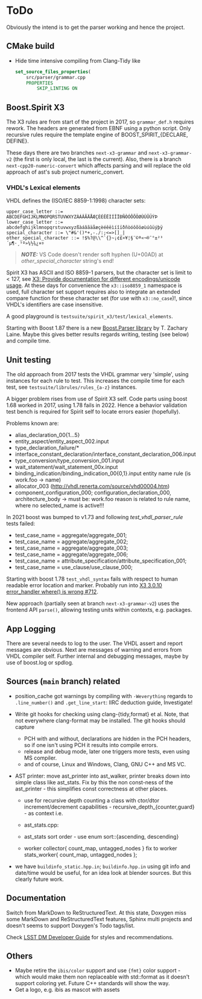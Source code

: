 ToDo
====

Obviously the intend is to get the parser working and hence the project. 

## CMake build

* Hide time intensive compiling from Clang-Tidy like
  ```cmake
  set_source_files_properties(
      src/parser/grammar.cpp
      PROPERTIES
          SKIP_LINTING ON
  ```

## Boost.Spirit X3

The X3 rules are from start of the project in 2017, so `grammar_def.h` requires
rework. The headers are generated from EBNF using a python script. Only recursive
rules require the template engine of BOOST_SPIRIT_{DECLARE, DEFINE}.

These days there are two branches `next-x3-grammar` and `next-x3-grammar-v2` (the first is only 
local, the last is the current). Also, there is a branch `next-cpp20-numeric-convert` which affects
parsing and will replace the old approach of ast's sub project numeric_convert.

### VHDL's Lexical elements

VHDL defines the (ISO/IEC 8859-1:1998) character sets:

```
upper_case_letter ::= ABCDEFGHIJKLMNOPQRSTUVWXYZÀÁÂÃÄÅÆÇÈÉÊËÌÍÎÏÐÑÒÓÔÕÖØÙÚÛÜÝÞ
lower_case_letter ::= abcdefghijklmnopqrstuvwxyzßàáâãäåæçèéêëìíîïðñòóôõöøùúûüýþÿ
special_character ::= \"#&'()*+,-./:;<=>[]_|
other_special_character ::= !$%?@\\^`{}~¡¢£¤¥¦§¨©ª«¬­®¯°±²³´µ¶·¸¹º»¼½¾¿×÷­
```
> **_NOTE:_**  VS Code doesn't render soft hyphen (U+00AD) at *other_special_character* string's end!

Spirit X3 has ASCII and ISO 8859-1 parsers, but the character set is limit to < 127, see
[X3: Provide documentation for different encodings/unicode usage](
  https://github.com/boostorg/spirit/issues/614).
  At these days for convenience the `x3::iso8859_1` namespace is used, full character set support 
  requires also to integrate an extended compare function for these character set (for use with 
  `x3::no_case`)!, since VHDL's identifiers are case insensitive.
  
  A good playground is `testsuite/spirit_x3/test/lexical_elements`.



Starting with Boost 1.87 there is a new [Boost.Parser library](https://www.boost.org/doc/libs/1_87_0/doc/html/parser.html)
by T. Zachary Laine. Maybe this gives better results regards writing, testing (see below)
and compile time.

## Unit testing

The old approach from 2017 tests the VHDL grammar very 'simple', using instances for each rule to
test. This increases the compile time for each test, see `testsuite/librules/rules_{a-z}` instances.

A bigger problem rises from use of Spirit X3 self. Code parts using boost 1.68 worked in 2017, using
1.78 fails in 2022. Hence a behavior validation test bench is required for Spirit self to locate
errors easier (hopefully).

Problems known are:

  - alias_declaration_00{1...5}
  - entity_aspect/entity_aspect_002.input
  - type_declaration_failure/*
  - interface_constant_declaration/interface_constant_declaration_006.input
  - type_conversion/type_conversion_001.input
  - wait_statement/wait_statement_00x.input
  - binding_indication/binding_indication_00{0,1}.input entity name rule
    (is work.foo -> name)
  - allocator_003 (http://vhdl.renerta.com/source/vhd00004.htm)
  - component_configuration_000; configuration_declaration_000,
    architecture_body -> must be: work.foo
    reason is related to rule name, where no selected_name is active!!!

In 2021 boost was bumped to v1.73 and following *test_vhdl_parser_rule* tests failed:

  - test_case_name = aggregate/aggregate_001;
  - test_case_name = aggregate/aggregate_002;
  - test_case_name = aggregate/aggregate_003;
  - test_case_name = aggregate/aggregate_006;
  - test_case_name = attribute_specification/attribute_specification_001;
  - test_case_name = use_clause/use_clause_000;

Starting with boost 1.78 `test_vhdl_syntax` fails with respect to human readable error location and
marker. Probably run into [X3 3.0.10 error_handler where() is wrong #712](
https://github.com/boostorg/spirit/issues/712).

New approach (partially seen at branch `next-x3-grammar-v2`) uses the frontend API `parse()`,
allowing testing units within contexts, e.g. packages.

## App Logging

There are several needs to log to the user. The VHDL assert and report messages are obvious. Next
are messages of warning and errors from VHDL compiler self. Further internal and debugging messages,
maybe by use of boost.log or spdlog.

## Sources (`main` branch) related

- position_cache got warnings by compiling with `-Weverything`
  regards to `.line_number()` and `.get_line_start`: IIRC deduction guide, Investigate!

- Write git hooks for checking using clang-{tidy,format} et al. Note, that not
  everywhere clang-format may be installed. The git hooks should capture
  - PCH with and without, declarations are hidden in the PCH headers, so if one isn't using
    PCH it results into compile errors.
  - release and debug mode, later one triggers more tests, even using MS compiler.
  - and of course, Linux and Windows, Clang, GNU C++ and MS VC.

- AST printer: move ast_printer into ast_walker, printer breaks down into simple class
  like ast_stats. Fix by this the non const-ness of the ast_printer - this simplifies const
  correctness at other places.

  - use for recursive depth counting a class with ctor/dtor increment/decrement
    capabilities - recursive_depth_{counter,guard} - as context i.e.

  -  ast_stats.cpp:
    - ast_stats sort order - use enum sort::{ascending, descending}
    - worker collector{ count_map, untagged_nodes } fix to
      worker stats_worker{ count_map, untagged_nodes };

- we have `buildinfo_static.hpp.in`; `buildinfo.hpp.in` using git info and date/time
  would be useful, for an idea look at blender sources. But this clearly future work.

## Documentation

Switch from MarkDown to ReStructuredText. At this state, Doxygen miss some MarkDown
and ReStructuredText features, Sphinx multi projects and doesn't seems to support
Doxygen's Todo tags/list.

Check [LSST DM Developer Guide](https://developer.lsst.io/index.html) for styles
and recommendations.

## Others

- Maybe retire the `ibis/color` support and use `{fmt}` color support - which would make them non
  replaceable with std::format as it doesn't support coloring yet. Future C++ 
  standards will show the way.
- Get a logo, e.g. ibis as mascot with assets
